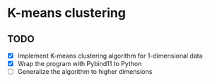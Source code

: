 # K-means clustering

## TODO

- [x] Implement K-means clustering algorithm for 1-dimensional data
- [x] Wrap the program with Pybind11 to Python
- [ ] Generalize the algorithm to higher dimensions
